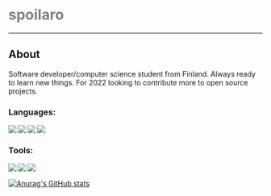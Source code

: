 # <spans style="color: grey" >spoilaro<span>

---

## About

Software developer/computer science student from Finland. Always ready to learn new things. For 2022 looking to contribute more to open source projects.

### Languages:

<img align="left" src="https://img.shields.io/badge/TypeScript-007ACC?style=for-the-badge&logo=typescript&logoColor=white"/>
<img align="left"src="https://img.shields.io/badge/Python-FFD43B?style=for-the-badge&logo=python&logoColor=blue"/>
<img align="left" src="https://img.shields.io/badge/C-00599C?style=for-the-badge&logo=c&logoColor=white"/>
<img align="left" src="https://img.shields.io/badge/Rust-black?style=for-the-badge&logo=rust&logoColor=#E57324">
<br />

### Tools:

<img align="left" src="https://img.shields.io/badge/NeoVim-%2357A143.svg?&style=for-the-badge&logo=neovim&logoColor=white"/>
<img align="left" src="https://img.shields.io/badge/MySQL-005C84?style=for-the-badge&logo=mysql&logoColor=white"/>
<img align="left" src="https://img.shields.io/badge/Figma-F24E1E?style=for-the-badge&logo=figma&logoColor=white" />

</br>

[![Anurag's GitHub stats](https://github-readme-stats.vercel.app/api?username=spoilaro&show_icons=true&theme=tokyonight)](https://github.com/anuraghazra/github-readme-stats)

[linkedin]: https://www.linkedin.com/in/haapanenjohannes/""
